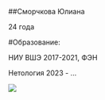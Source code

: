 ##Сморчкова Юлиана

24 года

#Образование:

НИУ ВШЭ 2017-2021, ФЭН

Нетология 2023 - ...

![](https://sun1-15.userapi.com/impg/-kXYfz8NBsQroasuDZcpiK8QOtDnKGOI0Xoi9Q/wIJWx_H6NL0.jpg?size=1442x2160&quality=95&sign=215219febd5b34e0e8c2b2a87c4747ca&type=album)

